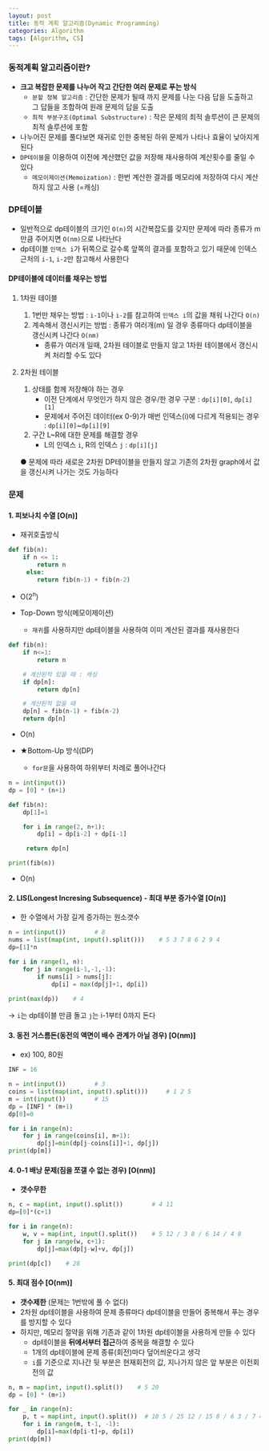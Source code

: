 ```yaml
---
layout: post
title: 동적 계획 알고리즘(Dynamic Programming)
categories: Algorithm
tags: [Algorithm, CS]
---
```


### 동적계획 알고리즘이란?
- **크고 복잡한 문제를 나누어 작고 간단한 여러 문제로 푸는 방식**
    - `분할 정복 알고리즘` : 간단한 문제가 될때 까지 문제를 나눈 다음 답을 도출하고 그 답들을 조합하여 원래 문제의 답을 도출
    - `최적 부분구조(Optimal Substructure)` : 작은 문제의 최적 솔루션이 큰 문제의 최적 솔루션에 포함
- 나누어진 문제를 풀다보면 재귀로 인한 중복된 하위 문제가 나타나 효율이 낮아지게 된다
- `DP테이블`을 이용하여 이전에 계산했던 값을 저장해 재사용하여 계산횟수를 줄일 수 있다
    - `메모이제이션(Memoization)` : 한번 계산한 결과를 메모리에 저장하여 다시 계산하지 않고 사용 (=캐싱)

### DP테이블
- 일반적으로 dp테이블의 크기인 `O(n)`의 시간복잡도를 갖지만 문제에 따라 종류가 m만큼 주어지면 `O(nm)`으로 나타난다
- dp테이블 `인덱스 i`가 뒤쪽으로 갈수록 앞쪽의 결과를 포함하고 있기 때문에 인덱스 근처의 `i-1`, `i-2`만 참고해서 사용한다

#### DP테이블에 데이터를 채우는 방법
1. 1차원 테이블
    1. 1번만 채우는 방법 : `i-1`이나 `i-2`를 참고하여 `인덱스 i`의 값을 채워 나간다 `O(n)`
    2. 계속해서 갱신시키는 방법 : 종류가 여러개(m) 일 경우 종류마다 dp테이블을 갱신시켜 나간다 `O(nm)`
        - 종류가 여러개 일때, 2차원 테이블로 만들지 않고 1차원 테이블에서 갱신시켜 처리할 수도 있다 
2. 2차원 테이블
    1. 상태를 함께 저장해야 하는 경우
        - 이전 단계에서 무엇인가 하지 않은 경우/한 경우 구분 : `dp[i][0]`, `dp[i][1]`
        - 문제에서 주어진 데이터(ex 0-9)가 매번 인덱스(i)에 다르게 적용되는 경우 : `dp[i][0]`~`dp[i][9]`
    2. 구간 L~R에 대한 문제를 해결할 경우
        - L의 인덱스 `i`, R의 인덱스 `j` : `dp[i][j]` 
        
        
    ● 문제에 따라 새로운 2차원 DP테이블을 만들지 않고 기존의 2차원 graph에서 값을 갱신시켜 나가는 것도 가능하다

### 문제
#### 1\. 피보나치 수열 [O(n)]

- 재귀호출방식

```python
def fib(n):
    if n <= 1: 
        return n
     else:
        return fib(n-1) + fib(n-2)
```
- O(2<sup>n</sup>)

- Top-Down 방식(메모이제이션)
  - `재귀`를 사용하지만 dp테이블을 사용하여 이미 계산된 결과를 재사용한다

```python
def fib(n):
    if n<=1:
        return n

    # 계산된적 있을 때 : 캐싱
    if dp[n]:
        return dp[n]

    # 계산된적 없을 때
    dp[n] = fib(n-1) + fib(n-2)
    return dp[n]
```
- O(n)

- ★Bottom-Up 방식(DP)
  - `for문`을 사용하여 하위부터 차례로 풀어나간다

```python
n = int(input())
dp = [0] * (n+1)

def fib(n):
    dp[1]=1

    for i in range(2, n+1):
        dp[i] = dp[i-2] + dp[i-1]

     return dp[n]

print(fib(n))
```
- O(n)


#### 2\. LIS(Longest Incresing Subsequence) - 최대 부분 증가수열   [O(n)]
  - 한 수열에서 가장 길게 증가하는 원소갯수 

```python
n = int(input())        # 8
nums = list(map(int, input().split()))    # 5 3 7 8 6 2 9 4
dp=[1]*n

for i in range(1, n):
    for j in range(i-1,-1,-1):
        if nums[i] > nums[j]:
            dp[i] = max(dp[j]+1, dp[i])
    
print(max(dp))    # 4
```
→ `i`는 dp테이블 만큼 돌고 `j`는 i-1부터 0까지 돈다  


#### 3\. 동전 거스름돈(동전의 액면이 배수 관계가 아닐 경우)   [O(nm)]
   - ex) 100, 80원

```python
INF = 16

n = int(input())        # 3
coins = list(map(int, input().split()))     # 1 2 5
m = int(input())        # 15
dp = [INF] * (m+1)
dp[0]=0

for i in range(n):
    for j in range(coins[i], m+1):
        dp[j]=min(dp[j-coins[i]]+1, dp[j])
print(dp[m])
```


#### 4\. 0-1 배낭 문제(짐을 쪼갤 수 없는 경우)        [O(nm)]
- **갯수무한**

```python
n, c = map(int, input().split())        # 4 11
dp=[0]*(c+1)

for i in range(n):
    w, v = map(int, input().split())    # 5 12 / 3 8 / 6 14 / 4 8
    for j in range(w, c+1):
        dp[j]=max(dp[j-w]+v, dp[j])

print(dp[c])    # 28
```

#### 5\. 최대 점수        [O(nm)]
- **갯수제한** (문제는 1번밖에 풀 수 없다)
- 2차원 dp테이블을 사용하여 문제 종류마다 dp테이블을 만들어 중복해서 푸는 경우를 방지할 수 있다
- 하지만, 메모리 절약을 위해 기존과 같이 1차원 dp테이블을 사용하게 만들 수 있다
  - dp테이블을 **뒤에서부터 접근**하여 중복을 해결할 수 있다
  - 1개의 dp테이블에 문제 종류(회전)마다 덮어씌운다고 생각
  - `i`를 기준으로 지나간 뒷 부분은 현재회전의 값, 지나가지 않은 앞 부분은 이전회전의 값

```python
n, m = map(int, input().split())    # 5 20
dp = [0] * (m+1)

for _ in range(n):
    p, t = map(int, input().split())  # 10 5 / 25 12 / 15 8 / 6 3 / 7 4
    for i in range(m, t-1, -1):
        dp[i]=max(dp[i-t]+p, dp[i])
print(dp[m])
```